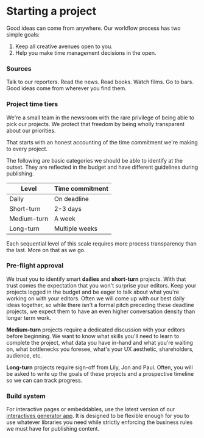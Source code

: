 # Starting a project

Good ideas can come from anywhere. Our workflow process has two simple goals:

 1. Keep all creative avenues open to you.
 2. Help you make time management decisions in the open.


### Sources

Talk to our reporters. Read the news. Read books. Watch films. Go to bars. Good ideas come from wherever you find them.

### Project time tiers

We're a small team in the newsroom with the rare privilege of being able to pick our projects. We protect that freedom by being wholly transparent about our priorities.

That starts with an honest accounting of the time commitment we're making to every project.

The following are basic categories we should be able to identify at the outset. They are reflected in the budget and have different guidelines during publishing.

| Level  | Time commitment  |
|---|---|
| Daily   | On deadline  |
| Short-turn  | 2-3 days  |
| Medium-turn  | A week  |
| Long-turn  | Multiple weeks  |

Each sequential level of this scale requires more process transparency than the last. More on that as we go.


### Pre-flight approval

We trust you to identify smart **dailies** and **short-turn** projects. With that trust comes the expectation that you won't surprise your editors. Keep your projects logged in the budget and be eager to talk about what you're working on with your editors. Often we will come up with our best daily ideas together, so while there isn't a formal pitch preceding these deadline projects, we expect them to have an even higher conversation density than longer term work.

**Medium-turn** projects require a dedicated discussion with your editors before beginning. We want to know what skills you'll need to learn to complete the project, what data you have in-hand and what you're waiting on, what bottlenecks you foresee, what's your UX aesthetic, shareholders, audience, etc.

**Long-turn** projects require sign-off from Lily, Jon and Paul. Often, you will be asked to write up the goals of these projects and a prospective timeline so we can can track progress.



### Build system

For interactive pages or embeddables, use the latest version of our [interactives generator app](https://github.com/The-Politico/generator-politico-interactives). It is designed to be flexible enough for you to use whatever libraries you need while strictly enforcing the business rules we must have for publishing content.
